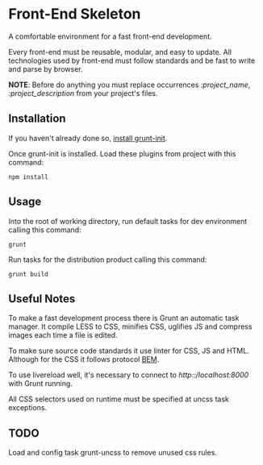# Front-End Skeleton

A comfortable environment for a fast front-end development.

Every front-end must be reusable, modular, and easy to update. All technologies
used by front-end must follow standards and be fast to write and parse by
browser.

**NOTE**: Before do anything you must replace occurrences *:project_name*,
*:project_description* from your project's files.

## Installation

If you haven't already done so, [install grunt-init][grunt-website].

Once grunt-init is installed. Load these plugins from project with this command:

```shell
npm install
```

## Usage

Into the root of working directory, run default tasks for dev environment calling this command:

```shell
grunt
```

Run tasks for the distribution product calling this command:

```shell
grunt build
```

## Useful Notes

To make a fast development process there is Grunt an automatic task manager. It
compile LESS to CSS, minifies CSS, uglifies JS and compress images each time a
file is edited.

To make sure source code standards it use linter for CSS, JS and HTML. Although
for the CSS it follows protocol [BEM][bem-website].

To use livereload well, it's necessary to connect to *http::/localhost:8000*
with Grunt running.

All CSS selectors used on runtime must be specified at uncss task exceptions.

## TODO

Load and config task grunt-uncss to remove unused css rules.

[bem-website]: http://getbem.com/
[grunt-website]: http://gruntjs.com/project-scaffolding
